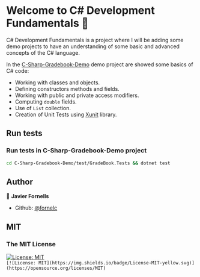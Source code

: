 # Welcome to C# Development Fundamentals 👋

C# Development Fundamentals is a project where I will be adding some demo projects to have an understanding of some basic and advanced concepts of the C# language.

In the [C-Sharp-Gradebook-Demo](/C-Sharp-Gradebook-Demo) demo project are showed some basics of C# code:

- Working with classes and objects.
- Defining constructors methods and fields.
- Working with public and private access modifiers.
- Computing `double` fields.
- Use of `List` collection.
- Creation of Unit Tests using [Xunit](https://www.nuget.org/packages/xunit/) library.

## Run tests

### Run tests in C-Sharp-Gradebook-Demo project

```sh
cd C-Sharp-Gradebook-Demo/test/GradeBook.Tests && dotnet test
```

## Author

👤 **Javier Fornells**

* Github: [@fornelc](https://github.com/fornelc)

## MIT

### The MIT License

[![License: MIT](https://img.shields.io/badge/License-MIT-yellow.svg)](https://opensource.org/licenses/MIT)  
`[![License: MIT](https://img.shields.io/badge/License-MIT-yellow.svg)](https://opensource.org/licenses/MIT)`

